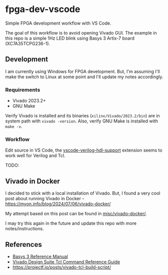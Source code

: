 # fpga-dev-vscode

Simple FPGA development workflow with VS Code.

The goal of this workflow is to avoid opening Vivado GUI.
The example in this repo is a simple 1Hz LED blink using Basys 3 Artix-7 board (XC7A35TCPG236-1).

## Development

I am currently using Windows for FPGA development. 
But, I'm assuming I'll make the switch to Linux at some point and I'll update my notes accordingly.

### Requirements

- Vivado 2023.2+
- GNU Make

Verify Vivado is installed and its binaries (`xilinx/Vivado/2023.2/bin`) are in system path with `vivado -version`.
Also, verify GNU Make is installed with `make -v`.

### Workflow

Edit source in VS Code, the [vscode-verilog-hdl-support](https://github.com/mshr-h/vscode-verilog-hdl-support) extension seems to work well for Verilog and Tcl.

TODO:

## Vivado in Docker

I decided to stick with a local installation of Vivado. But, I found a
very cool post about running Vivado in Docker - https://myon.info/blog/2024/07/06/vivado-docker/

My attempt based on this post can be found in [misc/vivado-docker/](misc/vivado-docker/).

I may try this again in the future and update this repo with more notes/instructions.

## References

- [Basys 3 Reference Manual](https://digilent.com/reference/programmable-logic/basys-3/reference-manual)
- [Vivado Design Suite Tcl Command Reference Guide](https://docs.amd.com/r/en-US/ug835-vivado-tcl-commands)
- https://projectf.io/posts/vivado-tcl-build-script/
